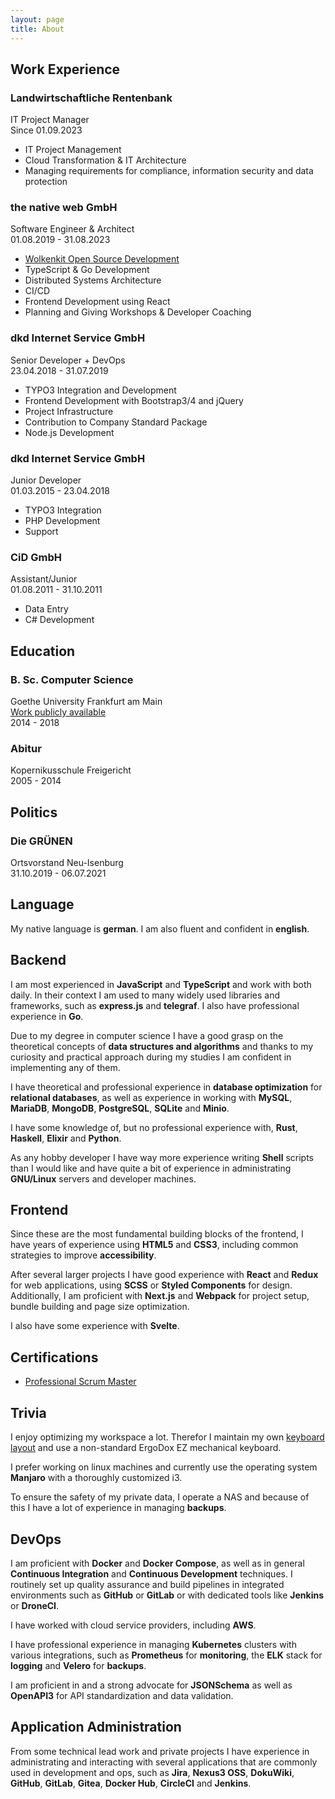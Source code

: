 ```yaml
---
layout: page
title: About
---
```


<section class="about__section about__work">

## Work Experience

  <div class="work-item">
    <h3>Landwirtschaftliche Rentenbank</h3>
    <span class="work-item__title">IT Project Manager</span>
    <div class="work-item__timespan">
      Since <time class="work-item__from" datetime="2023-09-01">01.09.2023</time>
    </div>
    <div class="work-item__description">
      <ul>
        <li>IT Project Management</li>
        <li>Cloud Transformation & IT Architecture</li>
        <li>Managing requirements for compliance, information security and data protection</li>
      </ul>
    </div>
  </div>
  <div class="work-item">
    <h3>the native web GmbH</h3>
    <span class="work-item__title">Software Engineer & Architect</span>
    <div class="work-item__timespan">
      <time class="work-item__from" datetime="2019-08-01">01.08.2019</time> - <time class="work-item__to" datetime="2023-08-31">31.08.2023</time>
    </div>
    <div class="work-item__description">
      <ul>
        <li><a href="https://github.com/thenativeweb/wolkenkit/" target="_blank" rel="noopener">Wolkenkit Open Source Development</a></li>
        <li>TypeScript & Go Development</li>
        <li>Distributed Systems Architecture</li>
        <li>CI/CD</li>
        <li>Frontend Development using React</li>
        <li>Planning and Giving Workshops & Developer Coaching</li>
      </ul>
    </div>
  </div>
  <div class="work-item">
    <h3>dkd Internet Service GmbH</h3>
    <span class="work-item__title">Senior Developer + DevOps</span>
    <div class="work-item__timespan">
      <time class="work-item__from" datetime="2018-04-23">23.04.2018</time> - <time class="work-item__to" datetime="2019-07-31">31.07.2019</time>
    </div>
    <div class="work-item__description">
      <ul>
        <li>TYPO3 Integration and Development</li>
        <li>Frontend Development with Bootstrap3/4 and jQuery</li>
        <li>Project Infrastructure</li>
        <li>Contribution to Company Standard Package</li>
        <li>Node.js Development</li>
      </ul>
    </div>
  </div>
  <div class="work-item">
    <h3>dkd Internet Service GmbH</h3>
    <span class="work-item__title">Junior Developer</span>
    <div class="work-item__timespan">
      <time class="work-item__from" datetime="2015-03-01">01.03.2015</time> - <time class="work-item__to" datetime="2018-04-23">23.04.2018</time>
    </div>
    <div class="work-item__description">
      <ul>
        <li>TYPO3 Integration</li>
        <li>PHP Development</li>
        <li>Support</li>
      </ul>
    </div>
  </div>
  <div class="work-item">
    <h3>CiD GmbH</h3>
    <span class="work-item__title">Assistant/Junior</span>
    <div class="work-item__timespan">
      <time class="work-item__from" datetime="">01.08.2011</time> - <time class="work-item__to" datetime="">31.10.2011</time>
    </div>
    <div class="work-item__description">
      <ul>
        <li>Data Entry</li>
        <li>C# Development</li>
      </ul>
    </div>
  </div>
</section>
<section class="about__section about__education">

## Education

  <div class="education-item">
    <h3>B. Sc. Computer Science</h3>
    <span class="education-item__institute">Goethe University Frankfurt am Main</span>
    <div class="education-item__description"><a href="https://github.com/yeldiRium/uimadatabase" rel="noopener">Work publicly available</a></div>
    <div class="education-item__timespan">
      <time class="education-item__from" datetime="2014">2014</time> - <time class="education-item__to" datetime="2018">2018</time>
    </div>
  </div>
  <div class="education-item">
    <h3>Abitur</h3>
    <span class="education-item__institute">Kopernikusschule Freigericht</span>
    <div class="education-item__timespan">
      <time class="education-item__from" datetime="2005">2005</time> - <time class="education-item__to" datetime="2014">2014</time>
    </div>
  </div>
</section>
<section class="about__section about__politics clearfix-before">

## Politics

  <div class="about__politics-item">
    <h3>Die GRÜNEN</h3>
    <span class="about__politics-item-position">Ortsvorstand Neu-Isenburg</span>
    <div class="about__politics-item-timespan">
      <time class="about__politics-item-from" datetime="2019-10-31">31.10.2019</time> - <time class="about__politios-item-to" datetime="2021-07-06">06.07.2021</time>
    </div>
  </div>
</section>
<section class="about__section about__language">

## Language

My native language is **german**. I am also fluent and confident in **english**.
</section>
<section class="about__section about__backend clearfix-before">

## Backend

I am most experienced in **JavaScript** and **TypeScript** and work with both daily. In their context I am used to many widely used libraries and frameworks, such as **express.js** and **telegraf**. I also have professional experience in **Go**.

Due to my degree in computer science I have a good grasp on the theoretical concepts of **data structures and algorithms** and thanks to my curiosity and practical approach during my studies I am confident in implementing any of them.

I have theoretical and professional experience in **database optimization** for **relational databases**, as well as experience in working with **MySQL**, **MariaDB**, **MongoDB**, **PostgreSQL**, **SQLite** and **Minio**.

I have some knowledge of, but no professional experience with, **Rust**, **Haskell**, **Elixir** and **Python**.

As any hobby developer I have way more experience writing **Shell** scripts than I would like and have quite a bit of experience in administrating **GNU/Linux** servers and developer machines.
</section>
<section class="about__section about__frontend">

## Frontend

Since these are the most fundamental building blocks of the frontend, I have years of experience using **HTML5** and **CSS3**, including common strategies to improve **accessibility**.

After several larger projects I have good experience with **React** and **Redux** for web applications, using **SCSS** or **Styled Components** for design. Additionally, I am proficient with **Next.js** and **Webpack** for project setup, bundle building and page size optimization.

I also have some experience with **Svelte**.
</section>
<section class="about__section about__certifications clearfix-before">

## Certifications

- [Professional Scrum Master](https://www.scrum.org/user/465695)
</section>
<section class="about__section about__trivia">

## Trivia

I enjoy optimizing my workspace a lot. Therefor I maintain my own [keyboard layout](https://github.com/yeldirium/qmk-neo2) and use a non-standard ErgoDox EZ mechanical keyboard.

I prefer working on linux machines and currently use the operating system **Manjaro** with a thoroughly customized i3.

To ensure the safety of my private data, I operate a NAS and because of this I have a lot of experience in managing **backups**.
</section>
<section class="about__section about__devops clearfix-before">

## DevOps

I am proficient with **Docker** and **Docker Compose**, as well as in general **Continuous Integration** and **Continuous Development** techniques. I routinely set up quality assurance and build pipelines in integrated environments such as **GitHub** or **GitLab** or with dedicated tools like **Jenkins** or **DroneCI**.

I have worked with cloud service providers, including **AWS**.

I have professional experience in managing **Kubernetes** clusters with various integrations, such as **Prometheus** for **monitoring**, the **ELK** stack for **logging** and **Velero** for **backups**.

I am proficient in and a strong advocate for **JSONSchema** as well as **OpenAPI3** for API standardization and data validation.
</section>
<section class="about__section about__administration">

## Application Administration

From some technical lead work and private projects I have experience in administrating and interacting with several applications that are commonly used in development and ops, such as **Jira**, **Nexus3 OSS**, **DokuWiki**, **GitHub**, **GitLab**, **Gitea**, **Docker Hub**, **CircleCI** and **Jenkins**.
</section>
